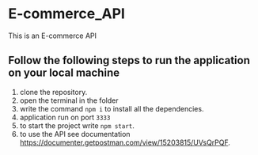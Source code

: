 # E-commerce_API
This is an E-commerce API
## Follow the following steps to run the application on your local machine
1) clone the repository.
2) open the terminal in the folder 
3) write the command `npm i` to install all the dependencies.
4) application run on port `3333`
5) to start the project write `npm start`.
6) to use the API see documentation https://documenter.getpostman.com/view/15203815/UVsQrPQF.
